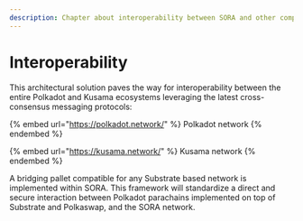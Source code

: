 ```yaml
---
description: Chapter about interoperability between SORA and other components
---
```


# Interoperability

This architectural solution paves the way for interoperability between the entire Polkadot and Kusama ecosystems leveraging the latest cross-consensus messaging protocols:

{% embed url="https://polkadot.network/" %}
Polkadot network
{% endembed %}

{% embed url="https://kusama.network/" %}
Kusama network
{% endembed %}

A bridging pallet compatible for any Substrate based network is implemented within SORA. This framework will standardize a direct and secure interaction between Polkadot parachains implemented on top of Substrate and Polkaswap, and the SORA network.
